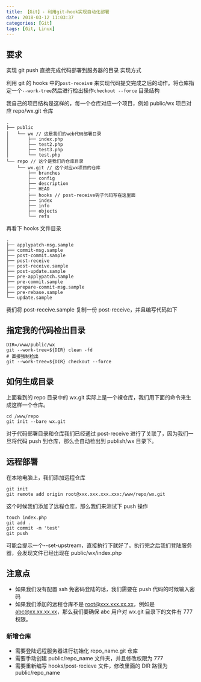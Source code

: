 ```yaml
---
title: 【Git】- 利用git-hook实现自动化部署
date: 2018-03-12 11:03:37
categories: [Git]
tags: [Git, Linux]
---
```


## 要求

实现 git push 直接完成代码部署到服务器的目录
实现方式

利用 git 的 hooks 中的`post-receiv`e 来实现代码提交完成之后的动作。将仓库指定一个`--work-tree`然后进行检出操作`checkout --force`
目录结构

我自己的项目结构是这样的，每一个仓库对应一个项目，例如 public/wx 项目对应 repo/wx.git 仓库

```
.
├── public
│   └── wx // 这是我们的web代码部署目录
│       ├── index.php
│       ├── test2.php
│       ├── test3.php
│       └── test.php
└── repo // 这个是我们的仓库目录
    └── wx.git // 这个对应wx项目的仓库
        ├── branches
        ├── config
        ├── description
        ├── HEAD
        ├── hooks // post-receive钩子代码写在这里面
        ├── index
        ├── info
        ├── objects
        └── refs
```

再看下 hooks 文件目录

```
.
├── applypatch-msg.sample
├── commit-msg.sample
├── post-commit.sample
├── post-receive
├── post-receive.sample
├── post-update.sample
├── pre-applypatch.sample
├── pre-commit.sample
├── prepare-commit-msg.sample
├── pre-rebase.sample
└── update.sample
```

我们将 post-receive.sample 复制一份 post-receive，并且编写代码如下

## 指定我的代码检出目录

```shell
DIR=/www/public/wx
git --work-tree=${DIR} clean -fd
# 直接强制检出
git --work-tree=${DIR} checkout --force
```

## 如何生成目录

上面看到的 repo 目录中的 wx.git 实际上是一个裸仓库，我们用下面的命令来生成这样一个仓库。

```
cd /www/repo
git init --bare wx.git
```

对于代码部署目录和仓库我们已经通过 post-receive 进行了关联了，因为我们一旦将代码 push 到仓库，那么会自动检出到 publish/wx 目录下。

## 远程部署

在本地电脑上，我们添加远程仓库

```
git init
git remote add origin root@xxx.xxx.xxx.xxx:/www/repo/wx.git
```

这个时候我们添加了远程仓库，那么我们来测试下 push 操作

```
touch index.php
git add .
git commit -m 'test'
git push
```

可能会提示一个--set-upstream，直接执行下就好了。执行完之后我们登陆服务器，会发现文件已经出现在 public/wx/index.php

## 注意点

- 如果我们没有配置 ssh 免密码登陆的话，我们需要在 push 代码的时候输入密码
- 如果我们添加的远程仓库不是 root@xxx.xxx.xx.xx，例如是 abc@xx.xx.xx.xx，那么我们要确保 abc 用户对 wx.git 目录下的文件有 777 权限。

### 新增仓库

- 需要登陆远程服务器进行初始化 repo_name.git 仓库
- 需要手动创建 public/repo_name 文件夹，并且修改权限为 777
- 需要重新编写 hooks/post-recieve 文件，修改里面的 DIR 路径为 public/repo_name
